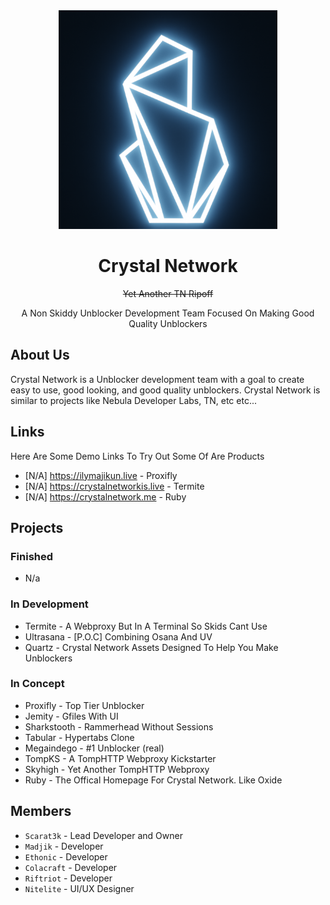 <div align="center">
<img height="350px" src="https://raw.githubusercontent.com/CrystalNetwork-dev/.github/main/profile/crystal_networktest%20(1).png">
</div>

<div align="center">
<h1 align="center">Crystal Network</h1>
  <p align="center"><strike>Yet Another TN Ripoff</strike></p>
<p align="center">A Non Skiddy Unblocker Development Team Focused On Making Good Quality Unblockers</p>
</div>

## About Us
Crystal Network is a Unblocker development team with a goal to create easy to use, good looking, and good quality unblockers. 
Crystal Network is similar to projects like Nebula Developer Labs, TN, etc etc...

## Links
Here Are Some Demo Links To Try Out Some Of Are Products
- [N/A] https://ilymajikun.live - Proxifly
- [N/A] https://crystalnetworkis.live - Termite
- [N/A] https://crystalnetwork.me - Ruby

## Projects
### Finished
- N/a
### In Development
- Termite - A Webproxy But In A Terminal So Skids Cant Use
- Ultrasana - [P.O.C] Combining Osana And UV
- Quartz - Crystal Network Assets Designed To Help You Make Unblockers
### In Concept
- Proxifly - Top Tier Unblocker
- Jemity - Gfiles With UI
- Sharkstooth - Rammerhead Without Sessions
- Tabular - Hypertabs Clone
- Megaindego - #1 Unblocker (real)
- TompKS - A TompHTTP Webproxy Kickstarter
- Skyhigh - Yet Another TompHTTP Webproxy
- Ruby - The Offical Homepage For Crystal Network. Like Oxide

## Members
- <code>Scarat3k</code> - Lead Developer and Owner
- <code>Madjik</code> - Developer
- <code>Ethonic</code> - Developer
- <code>Colacraft</code> - Developer
- <code>Riftriot</code> - Developer
- <code>Nitelite</code> - UI/UX Designer
